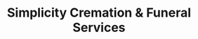 ---
title: "Simplicity Cremation & Funeral Services"
url: /glen-burnie/simplicity-cremation-und-funeral-services/
shop: Bestattungen
---